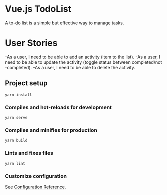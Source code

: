 # Vue.js TodoList
 A to-do list is a simple but effective way to manage tasks.

# User Stories
-As a user, I need to be able to add an activity (item to the list).
-As a user, I need to be able to update the activity (toggle status between completed/not -completed).
-As a user, I need to be able to delete the activity.

## Project setup
```
yarn install
```

### Compiles and hot-reloads for development
```
yarn serve
```

### Compiles and minifies for production
```
yarn build
```

### Lints and fixes files
```
yarn lint
```

### Customize configuration
See [Configuration Reference](https://cli.vuejs.org/config/).

